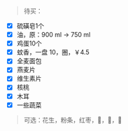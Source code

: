 <link href="css/style.css" rel="stylesheet" type="text/css" />

> 待买：

+ [x] 硫磺皂1个
+ [x] 油，原：900 ml -> 750 ml
+ [x] 鸡蛋10个
+ [x] 蚊香，一盘 10，圈，￥4.5
+ [x] 全麦面包
+ [x] 燕麦片
+ [x] 维生素片
+ [x] 核桃
+ [x] 木耳
+ [x] 一些蔬菜

> 可选：花生，粉条，红枣，🍊，🍎，🍌

